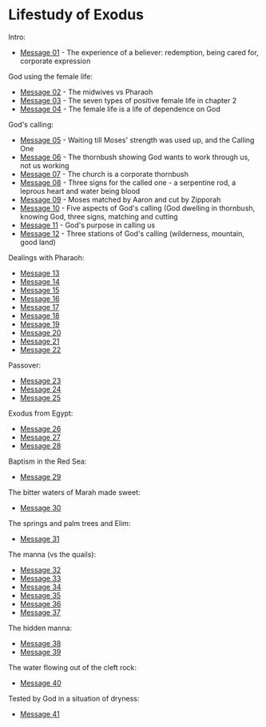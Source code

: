 # Lifestudy of Exodus
Intro:
- [Message 01](msg01.md) - The experience of a believer: redemption, being cared for, corporate expression

God using the female life:
- [Message 02](msg02.md) - The midwives vs Pharaoh
- [Message 03](msg03.md) - The seven types of positive female life in chapter 2
- [Message 04](msg04.md) - The female life is a life of dependence on God

God's calling:
- [Message 05](msg05.md) - Waiting till Moses' strength was used up, and the Calling One
- [Message 06](msg06.md) - The thornbush showing God wants to work through us, not us working
- [Message 07](msg07.md) - The church is a corporate thornbush
- [Message 08](msg08.md) - Three signs for the called one - a serpentine rod, a leprous heart and water being blood
- [Message 09](msg09.md) - Moses matched by Aaron and cut by Zipporah
- [Message 10](msg10.md) - Five aspects of God's calling (God dwelling in thornbush, knowing God, three signs, matching and cutting
- [Message 11](msg11.md) - God's purpose in calling us
- [Message 12](msg12.md) - Three stations of God's calling (wilderness, mountain, good land)

Dealings with Pharaoh:
- [Message 13](msg13.md)
- [Message 14](msg14.md)
- [Message 15](msg15.md)
- [Message 16](msg16.md)
- [Message 17](msg17.md)
- [Message 18](msg18.md)
- [Message 19](msg19.md)
- [Message 20](msg20.md)
- [Message 21](msg21.md)
- [Message 22](msg22.md)

Passover:
- [Message 23](msg23.md)
- [Message 24](msg24.md)
- [Message 25](msg25.md)

Exodus from Egypt:
- [Message 26](msg26.md)
- [Message 27](msg27.md)
- [Message 28](msg28.md)

Baptism in the Red Sea:
- [Message 29](msg29.md)

The bitter waters of Marah made sweet:
- [Message 30](msg30.md)

The springs and palm trees and Elim:
- [Message 31](msg31.md)

The manna (vs the quails):
- [Message 32](msg32.md)
- [Message 33](msg33.md)
- [Message 34](msg34.md)
- [Message 35](msg35.md)
- [Message 36](msg36.md)
- [Message 37](msg37.md)

The hidden manna:
- [Message 38](msg38.md)
- [Message 39](msg39.md)

The water flowing out of the cleft rock:
- [Message 40](msg40.md)

Tested by God in a situation of dryness:
- [Message 41](msg41*.md)
